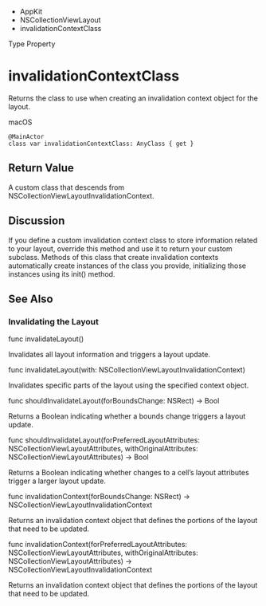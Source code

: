 

- AppKit
- NSCollectionViewLayout
-  invalidationContextClass 

Type Property

# invalidationContextClass

Returns the class to use when creating an invalidation context object for the layout.

macOS

``` source
@MainActor
class var invalidationContextClass: AnyClass { get }
```

## Return Value

A custom class that descends from NSCollectionViewLayoutInvalidationContext.

## Discussion

If you define a custom invalidation context class to store information related to your layout, override this method and use it to return your custom subclass. Methods of this class that create invalidation contexts automatically create instances of the class you provide, initializing those instances using its init() method.

## See Also

### Invalidating the Layout

func invalidateLayout()

Invalidates all layout information and triggers a layout update.

func invalidateLayout(with: NSCollectionViewLayoutInvalidationContext)

Invalidates specific parts of the layout using the specified context object.

func shouldInvalidateLayout(forBoundsChange: NSRect) -> Bool

Returns a Boolean indicating whether a bounds change triggers a layout update.

func shouldInvalidateLayout(forPreferredLayoutAttributes: NSCollectionViewLayoutAttributes, withOriginalAttributes: NSCollectionViewLayoutAttributes) -> Bool

Returns a Boolean indicating whether changes to a cell’s layout attributes trigger a larger layout update.

func invalidationContext(forBoundsChange: NSRect) -> NSCollectionViewLayoutInvalidationContext

Returns an invalidation context object that defines the portions of the layout that need to be updated.

func invalidationContext(forPreferredLayoutAttributes: NSCollectionViewLayoutAttributes, withOriginalAttributes: NSCollectionViewLayoutAttributes) -> NSCollectionViewLayoutInvalidationContext

Returns an invalidation context object that defines the portions of the layout that need to be updated.

